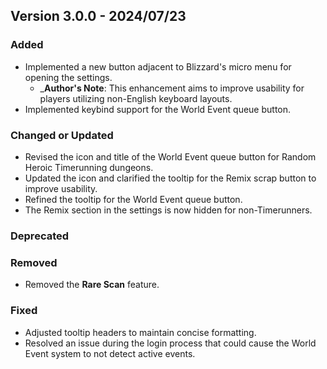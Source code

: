 ## Version 3.0.0 - 2024/07/23

### Added
- Implemented a new button adjacent to Blizzard's micro menu for opening the settings.
  - _**Author's Note**: This enhancement aims to improve usability for players utilizing non-English keyboard layouts.
- Implemented keybind support for the World Event queue button.
### Changed or Updated
- Revised the icon and title of the World Event queue button for Random Heroic Timerunning dungeons.
- Updated the icon and clarified the tooltip for the Remix scrap button to improve usability.
- Refined the tooltip for the World Event queue button.
- The Remix section in the settings is now hidden for non-Timerunners.
### Deprecated
### Removed
- Removed the **Rare Scan** feature.
### Fixed
- Adjusted tooltip headers to maintain concise formatting.
- Resolved an issue during the login process that could cause the World Event system to not detect active events.